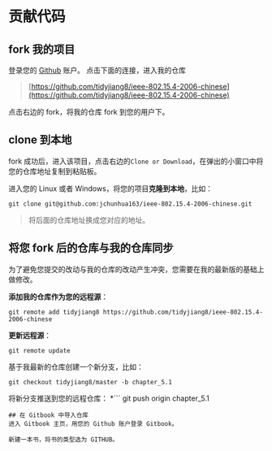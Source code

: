 # 贡献代码

## fork 我的项目
登录您的 [Github](http://github.com/) 账户。
点击下面的连接，进入我的仓库
> [https://github.com/tidyjiang8/ieee-802.15.4-2006-chinese](https://github.com/tidyjiang8/ieee-802.15.4-2006-chinese)

点击右边的 fork，将我的仓库 fork 到您的用户下。
## clone 到本地

fork 成功后，进入该项目，点击右边的```Clone or Download```，在弹出的小窗口中将您的仓库地址复制到粘贴板。

进入您的 Linux 或者 Windows，将您的项目**克隆到本地**，比如：
```
git clone git@github.com:jchunhua163/ieee-802.15.4-2006-chinese.git
```
> 将后面的仓库地址换成您对应的地址。

## 将您 fork 后的仓库与我的仓库同步
为了避免您提交的改动与我的仓库的改动产生冲突，您需要在我的最新版的基础上做修改。

**添加我的仓库作为您的远程源**：
```
git remote add tidyjiang8 https://github.com/tidyjiang8/ieee-802.15.4-2006-chinese
```
**更新远程源**：
```
git remote update
```
基于我最新的仓库创建一个新分支，比如：
```
git checkout tidyjiang8/master -b chapter_5.1
```
将新分支推送到您的远程仓库：
*```
git push origin chapter_5.1
```
## 在 Gitbook 中导入仓库
进入 Gitbook 主页，用您的 Github 账户登录 Gitbook。

新建一本书，将书的类型选为 GITHUB。
